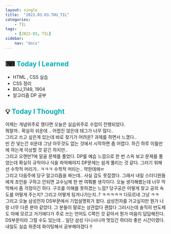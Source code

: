 ```yaml
---
layout: single
title:  "2022.03.03.THU_TIL"
categories: 
    - TIL
tags: 
    - [2022-03, TIL]
sidebar:
    nav: "docs"
---
```



## ⌨ <a style="color:#00adb5">Today I Learned</a>
- HTML , CSS 실습
- CSS 정리
- BOJ_1149, 1904
- 알고리즘 DP 공부



## 💡 <a style="color:#00adb5">Today I Thought</a>
어제는 개념위주로 했다면 오늘은 실습위주로 수업이 진행되었다.<br>
뭐랄까.. 확실히 쉬운데 .. 어렵진 않은데 태그가 너무 많다..<br>
그리고 쓰고 싶은게 있는데 바로 찾기가 어려운? 과제를 하면서 느꼈다..<br>
빈 칸 넣는건 쉬운데 그냥 아무것도 없는 것에서 시작하면 좀 어렵다. 하긴 하루 이틀만에 하는게 이상할 것 같긴 하지만..<br>
그리고 오랜만?에 알골 문제를 풀었다. DP를 예습 느낌으로 한 번 스윽 보고 문제를 풀었는데 확실히 규칙이나 식을 파악해야지 DP문제는 쉽게 풀리는 것 같다. 그러기 위해선 수학적 머리가.. ㅋㅋㅋ 수학적 머리는.. 약한데에ㅠ<br>
그리고 다음주에 당구 알고리즘을 짜는데.. 사실 감도 못잡겠다. 그래서 내일 스터디원들에게 조언을 구하고 안되면 교수님께 한 번 여쭤볼 생각이다. 오늘 생각해봤는데 너무 막막해서 좀 걱정이긴 하다. 구조를 이해를 못하겠는 느낌? 당구공은 어떻게 찾고 공의 속도를 어떻게 주는지? 그리고 어떻게 팅겨나가는지..? ㅋㅋㅋㅋㅋ 다모르네 그냥 ㅋㅋ<br>
그리고 오늘 삼성전자 DS부문에서 기업설명회가 왔다. 삼성전자를 가고싶지만 뭔가 나랑 너무 다른 분야 같았다. 그 분들이 말로는 상관없다 괜찮다 그러시는데 솔직히 반도체도 아예 모르고 거기에다가 주로 쓰는 언어도 C쪽인 것 같아서 뭔가 마음이 답답해진다. DS부문이라 그럴 수도 있는데 .. 일단 삼성 다니시니까 멋있긴 하더라 좋은 시간이였다.<br>
내일도 실습 위준데 화이팅해서 공부해야겠다 !!